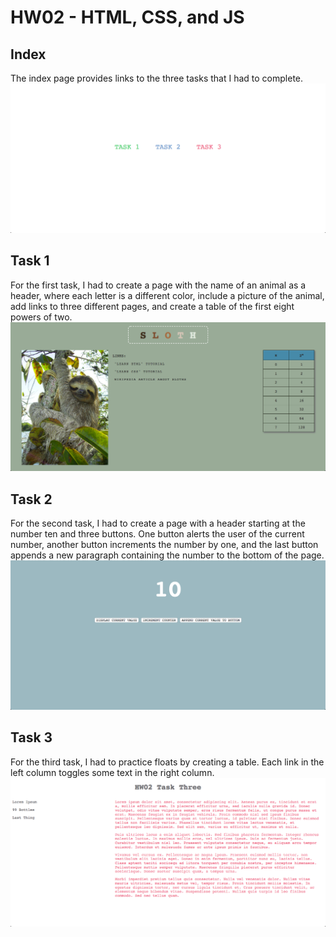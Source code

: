 # HW02 - HTML, CSS, and JS  

## Index 
The index page provides links to the three tasks that I had to complete. 
![index](screenshots/main.png) 

## Task 1 
For the first task, I had to create a page with the name of an animal as a header, where each letter is a different color, include a picture of the animal, add links to three different pages, and create a table of the first eight powers of two. 
![task 1](screenshots/task-1.png) 

## Task 2 
For the second task, I had to create a page with a header starting at the number ten and three buttons. One button alerts the user of the current number, another button increments the number by one, and the last button appends a new paragraph containing the number to the bottom of the page. 
![task 2](screenshots/task-2.png) 

## Task 3
For the third task, I had to practice floats by creating a table. Each link in the left column toggles some text in the right column. 
![task 3](screenshots/task-3.png) 
